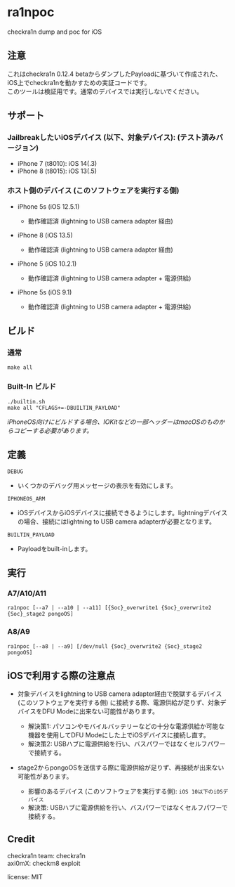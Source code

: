 # ra1npoc  
checkra1n dump and poc for iOS  

## 注意  
これはcheckra1n 0.12.4 betaからダンプしたPayloadに基づいて作成された、iOS上でcheckra1nを動かすための実証コードです。  
このツールは検証用です。通常のデバイスでは実行しないでください。  


## サポート  
### JailbreakしたいiOSデバイス (以下、対象デバイス): (テスト済みバージョン)  
- iPhone 7 (t8010): iOS 14(.3)  
- iPhone 8 (t8015): iOS 13(.5)  


### ホスト側のデバイス (このソフトウェアを実行する側)  
- iPhone 5s (iOS 12.5.1)  
    - 動作確認済 (lightning to USB camera adapter 経由)  

- iPhone 8 (iOS 13.5)  
    - 動作確認済 (lightning to USB camera adapter 経由)  

- iPhone 5 (iOS 10.2.1)  
    - 動作確認済 (lightning to USB camera adapter + 電源供給)  

- iPhone 5s (iOS 9.1)  
    - 動作確認済 (lightning to USB camera adapter + 電源供給)  


## ビルド  
### 通常  
```
make all
```

### Built-In ビルド  
```
./builtin.sh
make all "CFLAGS+=-DBUILTIN_PAYLOAD"
```

*iPhoneOS向けにビルドする場合、IOKitなどの一部ヘッダーはmacOSのものからコピーする必要があります。*  


## 定義  
`DEBUG`  
- いくつかのデバッグ用メッセージの表示を有効にします。  

`IPHONEOS_ARM`  
- iOSデバイスからiOSデバイスに接続できるようにします。lightningデバイスの場合、接続にはlightning to USB camera adapterが必要となります。  

`BUILTIN_PAYLOAD`   
- Payloadをbuilt-inします。

## 実行  
### A7/A10/A11  
```
ra1npoc [--a7 | --a10 | --a11] [{Soc}_overwrite1 {Soc}_overwrite2 {Soc}_stage2 pongoOS]  
```

### A8/A9  
```
ra1npoc [--a8 | --a9] [/dev/null {Soc}_overwrite2 {Soc}_stage2 pongoOS]  
```


## iOSで利用する際の注意点   
- 対象デバイスをlightning to USB camera adapter経由で脱獄するデバイス (このソフトウェアを実行する側) に接続する際、電源供給が足りず、対象デバイスをDFU Modeに出来ない可能性があります。  
    - 解決策1: パソコンやモバイルバッテリーなどの十分な電源供給か可能な機器を使用してDFU Modeにした上でiOSデバイスに接続し直す。  
    - 解決策2: USBハブに電源供給を行い、バスパワーではなくセルフパワーで接続する。  

- stage2からpongoOSを送信する際に電源供給が足りず、再接続が出来ない可能性があります。  
    - 影響のあるデバイス (このソフトウェアを実行する側): `iOS 10以下のiOSデバイス`  
    - 解決策: USBハブに電源供給を行い、バスパワーではなくセルフパワーで接続する。  

## Credit  
checkra1n team: checkra1n  
axi0mX: checkm8 exploit  

license: MIT  
